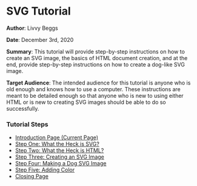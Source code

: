 # SVG Tutorial

**Author**: Livvy Beggs

**Date**: December 3rd, 2020


**Summary**: This tutorial will provide step-by-step instructions on how to create an SVG image, the basics of HTML document creation, and at the end, provide step-by-step instructions on how to create a dog-like SVG image.


**Target Audience**: The intended audience for this tutorial is anyone who is old enough and knows how to use a computer. These instructions are meant to be detailed enough so that anyone who is new to using either HTML or is new to creating SVG images should be able to do so successfully.

### Tutorial Steps
* [Introduction Page (Current Page)](README.md)
* [Step One: What the Heck is SVG?](stepOne.md)
* [Step Two: What the Heck is HTML?](stepTwo.md)
* [Step Three: Creating an SVG Image](stepThree.md)
* [Step Four: Making a Dog SVG Image](stepFour.md)
* [Step Five: Adding Color](stepFive.md)
* [Closing Page](closing.md)
